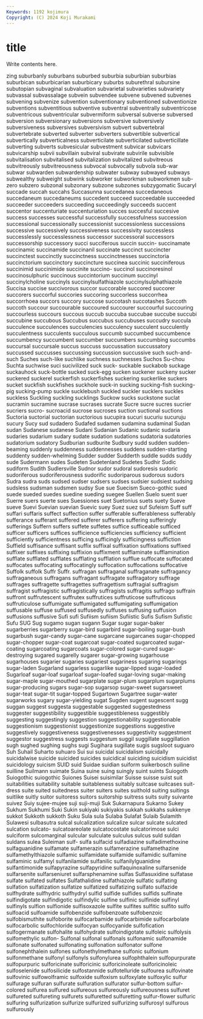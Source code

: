 ```yaml
---
Keywords: 1192 kojimura
Copyright: (C) 2024 Koji Murakami
---
```


# title

Write contents here.



zing suburbanly suburbans suburbed suburbia suburbian
suburbias suburbican suburbicarian suburbicary suburbs suburethral subursine subutopian subvaginal subvaluation
subvarietal subvarieties subvariety subvassal subvassalage subvein subvendee subvene subvened subvenes
subvening subvenize subvention subventionary subventioned subventionize subventions subventitious subventive subventral
subventrally subventricose subventricous subventricular subvermiform subversal subverse subversed subversion subversionary
subversions subversive subversively subversiveness subversives subversivism subvert subvertebral subvertebrate subverted
subverter subverters subvertible subvertical subvertically subverticalness subverticilate subverticilated subverticillate subverting
subverts subvesicular subvestment subvicar subvicars subvicarship subvii subvillain subviral subvirate
subvirile subvisible subvitalisation subvitalised subvitalization subvitalized subvitreous subvitreously subvitreousness subvocal
subvocally subvola sub-war subwar subwarden subwardenship subwater subway subwayed subways
subwealthy subweight subwink subworker subworkman subworkmen sub-zero subzero subzonal subzonary
subzone subzones subzygomatic Sucaryl succade succah succahs Succasunna succedanea succedaneous
succedaneum succedaneums succedent succeed succeedable succeeded succeeder succeeders succeeding succeedingly
succeeds succent succentor succenturiate succenturiation succes succesful succesive success successes
successful successfully successfulness succession successional successionally successionist successionless successions successive
successively successiveness successivity successless successlessly successlessness successor successoral successors successorship
successory succi succiferous succin succin- succinamate succinamic succinamide succinanil succinate
succinct succincter succinctest succinctly succinctness succinctnesses succinctoria succinctorium succinctory succincture
succinea succinic succiniferous succinimid succinimide succinite succino- succinol succinoresinol succinosulphuric
succinous succintorium succinum succinyl succinylcholine succinyls succinylsulfathiazole succinylsulphathiazole Succisa succise
succivorous succor succorable succored succorer succorers succorful succories succoring succorless
succorrhea succorrhoea succors succory succose succotash succotashes Succoth succoth succour
succourable succoured succourer succourful succouring succourless succours succous succub succuba
succubae succube succubi succubine succubous Succubus succubus succubuses succudry succula
succulence succulences succulencies succulency succulent succulently succulentness succulents succulous succumb
succumbed succumbence succumbency succumbent succumber succumbers succumbing succumbs succursal succursale
succus succuss succussation succussatory succussed succusses succussing succussion succussive such
such-and-such Suches such-like suchlike suchness suchnesses Suchos Su-chou Suchta suchwise
suci sucivilized suck suck- suckable suckabob suckage suckauhock suck-bottle sucked
suck-egg sucken suckener suckeny sucker suckered suckerel suckerfish suckerfishes suckering
suckerlike suckers sucket suckfish suckfishes suckhole suck-in sucking sucking-fish sucking-pig
sucking-pump suckle sucklebush suckled suckler sucklers suckles suckless Suckling suckling
sucklings Suckow sucks suckstone suclat sucramin sucramine sucrase sucrases sucrate
Sucre sucre sucres sucrier sucriers sucro- sucroacid sucrose sucroses suction
suctional suctions Suctoria suctorial suctorian suctorious sucupira sucuri sucuriu sucuruju
sucury Sucy sud sudadero Sudafed sudamen sudamina sudaminal Sudan sudan
Sudanese sudanese Sudani Sudanian Sudanic sudanic sudaria sudaries sudarium sudary
sudate sudation sudations sudatoria sudatories sudatorium sudatory Sudburian sudburite Sudbury
sudd sudden sudden-beaming suddenly suddenness suddennesses suddens sudden-starting suddenty sudden-whelming
Sudder sudder Sudderth suddle sudds suddy sude Sudermann sudes Sudeten
Sudetenland Sudetes Sudhir Sudic sudiform Sudith Sudlersville Sudnor sudor sudoral
sudoresis sudoric sudoriferous sudoriferousness sudorific sudoriparous sudorous sudors Sudra sudra
suds sudsed sudser sudsers sudses sudsier sudsiest sudsing sudsless sudsman
sudsmen sudsy Sue sue Suecism Sueco-gothic sued suede sueded suedes
suedine sueding suegee Suellen Suelo suent suer Suerre suers suerte
sues Suessiones suet Suetonius suets suety Sueve sueve Suevi Suevian
suevian Suevic suey Suez suez suf Sufeism Suff suff suffari
suffaris suffect suffection suffer sufferable sufferableness sufferably sufferance sufferant suffered
sufferer sufferers suffering sufferingly sufferings Suffern suffers suffete suffetes suffice
sufficeable sufficed sufficer sufficers suffices sufficience sufficiencies sufficiency sufficient sufficiently
sufficientness sufficing sufficingly sufficingness suffiction Suffield suffisance suffisant suffix suffixal
suffixation suffixations suffixed suffixer suffixes suffixing suffixion suffixment sufflaminate sufflamination
sufflate sufflated sufflates sufflating sufflation sufflue suffocate suffocated suffocates suffocating
suffocatingly suffocation suffocations suffocative Suffolk suffolk Suffr Suffr. suffragan suffraganal
suffraganate suffragancy suffraganeous suffragans suffragant suffragate suffragatory suffrage suffrages suffragette
suffragettes suffragettism suffragial suffragism suffragist suffragistic suffragistically suffragists suffragitis suffrago
suffrain suffront suffrutescent suffrutex suffrutices suffruticose suffruticous suffruticulose suffumigate suffumigated
suffumigating suffumigation suffusable suffuse suffused suffusedly suffuses suffusing suffusion suffusions
suffusive Sufi sufi Sufiism sufiism Sufiistic Sufis Sufism Sufistic Sufu
SUG Sug sugamo sugan sugann Sugar sugar sugar-baker sugarberries sugarberry
sugar-bird sugarbird sugar-boiling sugar-bush sugarbush sugar-candy sugar-cane sugarcane sugarcanes sugar-chopped
sugar-chopper sugar-coat sugarcoat sugar-coated sugarcoated sugar-coating sugarcoating sugarcoats sugar-colored sugar-cured
sugar-destroying sugared sugarelly sugarer sugar-growing sugarhouse sugarhouses sugarier sugaries sugariest
sugariness sugaring sugarings sugar-laden Sugarland sugarless sugarlike sugar-lipped sugar-loaded Sugarloaf
sugar-loaf sugarloaf sugar-loafed sugar-loving sugar-making sugar-maple sugar-mouthed sugarplate sugar-plum sugarplum
sugarplums sugar-producing sugars sugar-sop sugarsop sugar-sweet sugarsweet sugar-teat sugar-tit sugar-topped
Sugartown Sugartree sugar-water sugarworks sugary sugar-yielding sugat Sugden sugent sugescent
sugg suggan suggest suggesta suggestable suggested suggestedness suggester suggestibility suggestible
suggestibleness suggestibly suggesting suggestingly suggestion suggestionability suggestionable suggestionism suggestionist suggestionize
suggestions suggestive suggestively suggestiveness suggestivenesses suggestivity suggestment suggestor suggestress suggests
suggestum suggil suggillate suggillation sugh sughed sughing sughs sugi Sugihara
sugillate sugis sugsloot suguaro Suh Suhail Suharto suhuaro Sui sui
suicidal suicidalism suicidally suicidalwise suicide suicided suicides suicidical suiciding suicidism
suicidist suicidology suicism SUID suid Suidae suidian suiform suikerbosch suiline
suilline Suilmann suimate Suina suine suing suingly suint suints Suiogoth
Suiogothic suiogothic Suiones Suisei suisimilar Suisse suisse suist suit suitabilities
suitability suitable suitableness suitably suitcase suitcases suit-dress suite suited suitedness
suiter suiters suites suithold suiting suitings suitlike suitly suitor suitoress
suitors suitorship suitress suits suity suivante suivez Suiy sujee-mujee suji
suji-muji Suk Sukarnapura Sukarno Sukey Sukhum Sukhumi Suki Sukin sukiyaki
sukiyakis sukkah sukkahs sukkenye sukkot Sukkoth sukkoth Suku Sula sula
Sulaba Sulafat Sulaib Sulamith Sulawesi sulbasutra sulcal sulcalization sulcalize sulcar
sulcate sulcated sulcation sulcato- sulcatoareolate sulcatocostate sulcatorimose sulci sulciform sulcomarginal
sulcular sulculate sulculus sulcus suld suldan suldans sulea Suleiman sulf-
sulfa sulfacid sulfadiazine sulfadimethoxine sulfaguanidine sulfamate sulfamerazin sulfamerazine sulfamethazine sulfamethylthiazole
sulfamic sulfamidate sulfamide sulfamidic sulfamine sulfaminic sulfamyl sulfanilamide sulfanilic sulfanilylguanidine
sulfantimonide sulfapyrazine sulfapyridine sulfaquinoxaline sulfarsenide sulfarsenite sulfarseniuret sulfarsphenamine sulfas Sulfasuxidine
sulfatase sulfate sulfated sulfates Sulfathalidine sulfathiazole sulfatic sulfating sulfation sulfatization
sulfatize sulfatized sulfatizing sulfato sulfazide sulfhydrate sulfhydric sulfhydryl sulfid sulfide
sulfides sulfids sulfinate sulfindigotate sulfindigotic sulfindylic sulfine sulfinic sulfinide sulfinyl
sulfinyls sulfion sulfionide sulfisoxazole sulfite sulfites sulfitic sulfito sulfo sulfoacid
sulfoamide sulfobenzide sulfobenzoate sulfobenzoic sulfobismuthite sulfoborite sulfocarbamide sulfocarbimide sulfocarbolate sulfocarbolic
sulfochloride sulfocyan sulfocyanide sulfofication sulfogermanate sulfohalite sulfohydrate sulfoindigotate sulfoleic sulfolysis
sulfomethylic sulfon- Sulfonal sulfonal sulfonals sulfonamic sulfonamide sulfonate sulfonated sulfonating
sulfonation sulfonator sulfone sulfonephthalein sulfones sulfonethylmethane sulfonic sulfonium sulfonmethane sulfonyl
sulfonyls sulfonylurea sulfophthalein sulfopurpurate sulfopurpuric sulforicinate sulforicinic sulforicinoleate sulforicinoleic sulfoselenide
sulfosilicide sulfostannide sulfotelluride sulfourea sulfovinate sulfovinic sulfowolframic sulfoxide sulfoxism sulfoxylate
sulfoxylic sulfur sulfurage sulfuran sulfurate sulfuration sulfurator sulfur-bottom sulfur-colored sulfurea
sulfured sulfureous sulfureously sulfureousness sulfuret sulfureted sulfureting sulfurets sulfuretted sulfuretting
sulfur-flower sulfuric sulfuring sulfurization sulfurize sulfurized sulfurizing sulfurosyl sulfurous sulfurously
